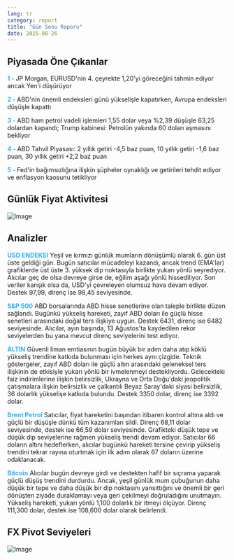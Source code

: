 ```yaml
---
lang: tr
category: report
title: "Gün Sonu Raporu"
date: 2025-08-26
---
```



<h2>Piyasada Öne Çıkanlar</h2>
<strong style="color: #2caef7;">1 - </strong> JP Morgan, EURUSD'nin 4. çeyrekte 1,20'yi göreceğini tahmin ediyor ancak Yen'i düşürüyor

<strong style="color: #2caef7;">2 - </strong> ABD'nin önemli endeksleri günü yükselişle kapatırken, Avrupa endeksleri düşüşle kapattı

<strong style="color: #2caef7;">3 - </strong> ABD ham petrol vadeli işlemleri 1,55 dolar veya %2,39 düşüşle 63,25 dolardan kapandı; Trump kabinesi: Petrolün yakında 60 doları aşmasını bekliyor

<strong style="color: #2caef7;">4 - </strong> ABD Tahvil Piyasası: 2 yıllık getiri -4,5 baz puan, 10 yıllık getiri -1,6 baz puan, 30 yıllık getiri +2,2 baz puan

<strong style="color: #2caef7;">5 - </strong> Fed'in bağımsızlığına ilişkin şüpheler oynaklığı ve getirileri tehdit ediyor ve enflasyon kaosunu tetikliyor



<h2>Günlük Fiyat Aktivitesi</h2>
<img src="https://markleighedu.github.io/img/Aug-2025/26-Aug-2025/price.jpg" alt="Image"/>

<h2>Analizler</h2>
<strong style="color: #2caef7;">USD ENDEKSI</strong> Yeşil ve kırmızı günlük mumların dönüşümlü olarak 6. gün üst üste geldiği gün. Bugün satıcılar mücadeleyi kazandı, ancak trend (EMA'lar) grafiklerde üst üste 3. yüksek dip noktasıyla birlikte yukarı yönlü seyrediyor. Alıcılar geç de olsa devreye girse de, eğilim aşağı yönlü hissediliyor. Son veriler karışık olsa da, USD'yi çevreleyen olumsuz hava devam ediyor. Destek 97,99, direnç ise 98,45 seviyesinde.

<strong style="color: #2caef7;">S&P 500</strong> ABD borsalarında ABD hisse senetlerine olan taleple birlikte düzen sağlandı. Bugünkü yükseliş hareketi, zayıf ABD doları ile güçlü hisse senetleri arasındaki doğal ters ilişkiye uygun. Destek 6431, direnç ise 6482 seviyesinde. Alıcılar, ayın başında, 13 Ağustos'ta kaydedilen rekor seviyelerden bu yana mevcut direnç seviyelerini test ediyor.

<strong style="color: #2caef7;">ALTIN</strong> Güvenli liman emtiasının bugün büyük bir adım daha atıp köklü yükseliş trendine katkıda bulunması için herkes aynı çizgide. Teknik göstergeler, zayıf ABD doları ile güçlü altın arasındaki geleneksel ters ilişkinin de etkisiyle yukarı yönlü bir ivmelenmeyi destekliyordu. Gelecekteki faiz indirimlerine ilişkin belirsizlik, Ukrayna ve Orta Doğu'daki jeopolitik çatışmalara ilişkin belirsizlik ve çalkantılı Beyaz Saray'daki siyasi belirsizlik, 36 dolarlık yükselişe katkıda bulundu. Destek 3350 dolar, direnç ise 3392 dolar.

<strong style="color: #2caef7;">Brent Petrol</strong> Satıcılar, fiyat hareketini başından itibaren kontrol altına aldı ve güçlü bir düşüşle dünkü tüm kazanımları sildi. Direnç 68,11 dolar seviyesinde, destek ise 66,59 dolar seviyesinde. Grafikteki düşük tepe ve düşük dip seviyelerine rağmen yükseliş trendi devam ediyor. Satıcılar 66 doların altını hedeflerken, alıcılar bugünkü hareketi tersine çevirip yükseliş trendini tekrar rayına oturtmak için ilk adım olarak 67 doların üzerine odaklanacak.

<strong style="color: #2caef7;">Bitcoin</strong> Alıcılar bugün devreye girdi ve destekten hafif bir sıçrama yaparak güçlü düşüş trendini durdurdu. Ancak, yeşil günlük mum çubuğunun daha düşük bir tepe ve daha düşük bir dip noktasını yansıttığını ve önemli bir geri dönüşten ziyade duraklamayı veya geri çekilmeyi doğruladığını unutmayın. Yükseliş hareketi, yukarı yönlü 1,100 dolarlık bir itmeyi ölçüyor. Direnç 111,300 dolar, destek ise 108,600 dolar olarak belirlendi.



<h2>FX Pivot Seviyeleri</h2>
<img src="https://markleighedu.github.io/img/Aug-2025/26-Aug-2025/pivot.jpg" alt="Image"/>